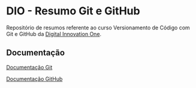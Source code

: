# DIO - Resumo Git e GitHub

Repositório de resumos referente ao curso Versionamento de Código com Git e GitHub da [Digital Innovation One](https://www.dio.me/).

## Documentação
[Documentação Git](https://git-scm.com/docs/git/pt_BR)

[Documentação GitHub](https://docs.github.com/pt)
